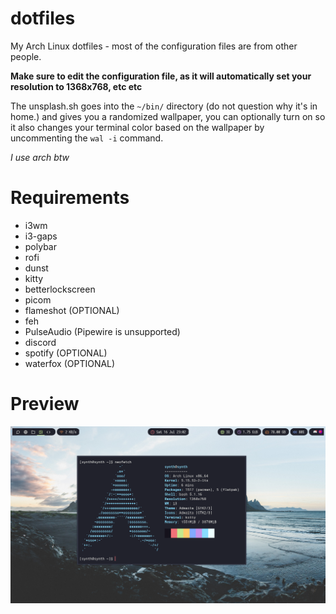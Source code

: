 # dotfiles
My Arch Linux dotfiles - most of the configuration files are from other people.

**Make sure to edit the configuration file, as it will automatically set your resolution to 1368x768, etc etc**

The unsplash.sh goes into the `~/bin/` directory (do not question why it's in home.) and gives you a randomized wallpaper, you can optionally turn on so it also changes your terminal color based on the wallpaper by uncommenting the `wal -i` command.

*I use arch btw*

# Requirements
* i3wm
* i3-gaps
* polybar
* rofi
* dunst
* kitty
* betterlockscreen
* picom
* flameshot (OPTIONAL)
* feh
* PulseAudio (Pipewire is unsupported)
* discord
* spotify (OPTIONAL)
* waterfox (OPTIONAL)

# Preview
![Preview](preview.png)
